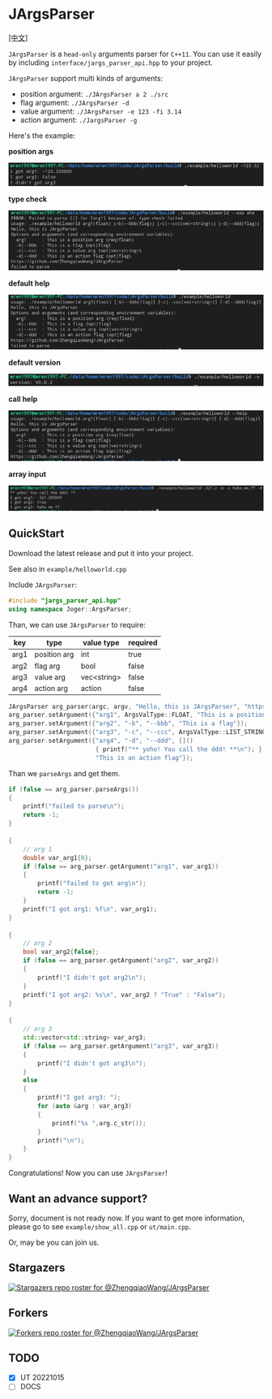 # JArgsParser

[[中文]](README_zhCN.md)

`JArgsParser` is a `head-only` arguments parser for `C++11`. You can use it easily by including `interface/jargs_parser_api.hpp` to your project.

`JArgsParser` support multi kinds of arguments:

- position argument: `./JArgsParser a 2 ./src`
- flag argument: `./JArgsParser -d`
- value argument: `./JArgsParser -e 123 -fi 3.14`
- action argument: `./JargsParser -g`

Here's the example:

**position args**

![position_args](assets/position_args.png)

**type check**

![type check](assets/type_check.png)

**default help**

![default help](assets/default_help.png)

**default version**

![default version](assets/default_version.png)

**call help**

![call help](assets/call_help.png)

**array input**

![array input](assets/allow_array_input.png)


## QuickStart

Download the latest release and put it into your project.

See also in `example/helloworld.cpp`

Include `JArgsParser`:

```c++
#include "jargs_parser_api.hpp"
using namespace Joger::ArgsParser;
```

Than, we can use `JArgsParser` to require:

| key | type         | value type    | required |
| --- | ------------ | ------------- | -------- |
| arg1   | position arg | int           | true     |
| arg2   | flag arg | bool         | false     |
| arg3   | value arg | vec\<string\>        | false     |
| arg4   | action arg     | action          | false    |

```c++
JArgsParser arg_parser(argc, argv, "Hello, this is JArgsParser", "https://github.com/ZhengqiaoWang/JArgsParser", "V0.0.2");
arg_parser.setArgument({"arg1", ArgsValType::FLOAT, "This is a position arg"});
arg_parser.setArgument({"arg2", "-b", "--bbb", "This is a flag"});
arg_parser.setArgument({"arg3", "-c", "--ccc", ArgsValType::LIST_STRING, "This is a value arg", false});
arg_parser.setArgument({"arg4", "-d", "--ddd", []()
                        { printf("** yoho! You call the ddd! **\n"); },
                        "This is an action flag"});
```

Than we `parseArgs` and get them.

```c++
if (false == arg_parser.parseArgs())
{
    printf("failed to parse\n");
    return -1;
}

{
    // arg 1
    double var_arg1{0};
    if (false == arg_parser.getArgument("arg1", var_arg1))
    {
        printf("failed to get arg\n");
        return -1;
    }
    printf("I got arg1: %f\n", var_arg1);
}

{
    // arg 2
    bool var_arg2{false};
    if (false == arg_parser.getArgument("arg2", var_arg2))
    {
        printf("I didn't got arg2\n");
    }
    printf("I got arg2: %s\n", var_arg2 ? "True" : "False");
}

{
    // arg 3
    std::vector<std::string> var_arg3;
    if (false == arg_parser.getArgument("arg3", var_arg3))
    {
        printf("I didn't got arg3\n");
    }
    else
    {
        printf("I got arg3: ");
        for (auto &arg : var_arg3)
        {
            printf("%s ",arg.c_str());
        }
        printf("\n");
    }
}
```

Congratulations! Now you can use `JArgsParser`!

## Want an advance support?

Sorry, document is not ready now. If you want to get more information, please go to see `example/show_all.cpp` or `ut/main.cpp`.

Or, may be you can join us.

## Stargazers

[![Stargazers repo roster for @ZhengqiaoWang/JArgsParser](https://reporoster.com/stars/ZhengqiaoWang/JArgsParser)](https://github.com/ZhengqiaoWang/JArgsParser/stargazers)

## Forkers

[![Forkers repo roster for @ZhengqiaoWang/JArgsParser](https://reporoster.com/forks/ZhengqiaoWang/JArgsParser)](https://github.com/ZhengqiaoWang/JArgsParser/network/members)

## TODO

- [x] UT 20221015
- [ ] DOCS

